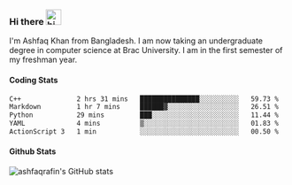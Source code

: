 ### Hi there <img src="https://user-images.githubusercontent.com/1303154/88677602-1635ba80-d120-11ea-84d8-d263ba5fc3c0.gif" width="28px" height="28px" alt="hi">

I'm Ashfaq Khan from Bangladesh. I am now taking an undergraduate degree in computer science at Brac University. I am in the first semester of my freshman year.

#### Coding Stats

<!--START_SECTION:waka-->

```txt
C++              2 hrs 31 mins   ███████████████░░░░░░░░░░   59.73 %
Markdown         1 hr 7 mins     ██████▓░░░░░░░░░░░░░░░░░░   26.51 %
Python           29 mins         ███░░░░░░░░░░░░░░░░░░░░░░   11.44 %
YAML             4 mins          ▒░░░░░░░░░░░░░░░░░░░░░░░░   01.83 %
ActionScript 3   1 min           ░░░░░░░░░░░░░░░░░░░░░░░░░   00.50 %
```

<!--END_SECTION:waka-->

#### Github Stats

![ashfaqrafin's GitHub stats](https://github-readme-stats.vercel.app/api?username=ashfaqrafin&show_icons=true&theme=transparent)
